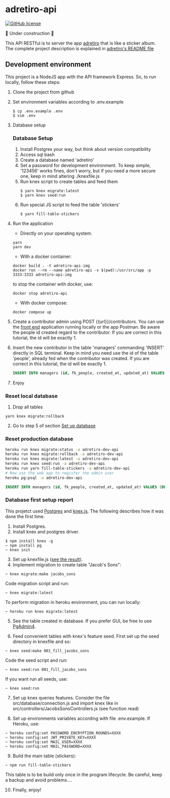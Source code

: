 # adretiro-api

[![GitHub license](https://img.shields.io/github/license/alcalcides/adretiro)](https://github.com/alcalcides/adretiro/blob/master/LICENSE)

🚧 Under construction 🚧

This API RESTful is to server the app [adretiro](https://github.com/alcalcides/adretiro) that is like a sticker album. The complete project description is explained in [adretiro's README file](https://github.com/alcalcides/adretiro/blob/master/README.md)

## Development environment

This project is a NodeJS app with the API framework Express. So, to run locally, follow these steps:

1. Clone the project from github

2. Set environment variables according to .env.example

    ```shell
    $ cp .env.example .env
    $ vim .env
    ```

3. Database setup

    ### Database Setup

    1. Install Postgres your way, but think about version compatibility
    2. Access sql bash
    3. Create a database named 'adretiro'
    4. Set a password for development environment. To keep simple, '123456' works fines, don't worry, but if you need a more secure one, keep in mind altering ./knexfile.js
    5. Run knex script to create tables and feed them
        ```shell
        $ yarn knex migrate:latest
        $ yarn knex seed:run
        ```
    6. Run special JS script to feed the table 'stickers'
        ```shell
        $ yarn fill-table-stickers
        ```

4. Run the application
    - Directly on your operating system.

    ```shell
    yarn
    yarn dev
    ```

    - With a docker container:

    ```shell
    docker build . -t adretiro-api-img
    docker run --rm --name adretiro-api -v $(pwd):/usr/src/app -p 3333:3333 adretiro-api-img
    ```

    to stop the container with docker, use:
    
    ```shell
    docker stop adretiro-api
    ```
    
    - With docker compose:
    ```shell
    docker compose up
    ```


5. Create a contributor admin using POST {{url}}/contributors. You can use the [front end](https://github.com/alcalcides/adretiro) application running locally or the app Postman. Be aware the people id created regard to the contributor. If you are correct in this tutorial, the id will be exactly 1.

6. Insert the new contributor in the table 'managers' commanding 'INSERT' directly in SQL terminal. Keep in mind you need use the id of the table 'people', already fed when the contributor was created. If you are correct in this tutorial, the id will be exactly 1.

    ```sql
    INSERT INTO managers (id, fk_people, created_at, updated_at) VALUES (DEFAULT, @PEOPLE_ID, CLOCK_TIMESTAMP(), CLOCK_TIMESTAMP());
    ```

7. Enjoy

### Reset local database

1) Drop all tables 

```
yarn knex migrate:rollback
```

2) Go to step 5 of section [Set up database](#database-setup)

### Reset production database

```sh
heroku run knex migrate:status -a adretiro-dev-api
heroku run knex migrate:rollback -a adretiro-dev-api
heroku run knex migrate:latest -a adretiro-dev-api
heroku run knex seed:run -a adretiro-dev-api
heroku run yarn fill-table-stickers -a adretiro-dev-api
# Now use the web app to register the admin user
heroku pg:psql -a adretiro-dev-api
```

```sql
INSERT INTO managers (id, fk_people, created_at, updated_at) VALUES (DEFAULT, @PEOPLE_ID, CLOCK_TIMESTAMP(), CLOCK_TIMESTAMP());
```


### Database first setup report

This projetct used [Postgres](https://www.postgresql.org/) and [knex.js](https://knexjs.org/). The following describes how it was done the first time.

1) Install Postgres.
2) Install knex and postgres driver.

```shell
$ npm install knex -g
~ npm install pg
~ knex init
```

3) Set up knexfile.js ([see the result](https://github.com/alcalcides/adretiro-api/blob/master/knexfile.js)).
4) Implement migration to create table "Jacob's Sons":

```shell
~ knex migrate:make jacobs_sons
```

Code migration script and run:

```shell
~ knex migrate:latest
```

To perform migration in heroku environment, you can run locally:

```shell
~ heroku run knex migrate:latest
```

5) See the table created in database. If you prefer GUI, be free to use [PgAdmin4](https://www.pgadmin.org).

6) Feed convenient tables with knex's feature seed. First set up the seed directory in knexfile and so: 

```shell
~ knex seed:make 001_fill_jacobs_sons
```

Code the seed script and run:

```shell
~ knex seed:run 001_fill_jacobs_sons
```

If you want run all seeds, use:

```shell
~ knex seed:run
```

7) Set up knex queries features. Consider the file src/database/connection.js and import knex like in src/controllers/JacobsSonsControllers.js (see function read)

8) Set up environments variables according with file .env.example. If Heroku, use:

```shell
~ heroku config:set PASSWORD_ENCRYPTION_ROUNDS=XXXX
~ heroku config:set JWT_PRIVATE_KEY=XXXX
~ heroku config:set MAIL_USER=XXXX
~ heroku config:set MAIL_PASSWORD=XXXX
```

9) Build the main table (stickers):

```shel 
~ npm run fill-table-stickers
```
This table is to be build only once in the program lifecycle. Be careful, keep a backup and avoid problems....

10) Finally, enjoy!
